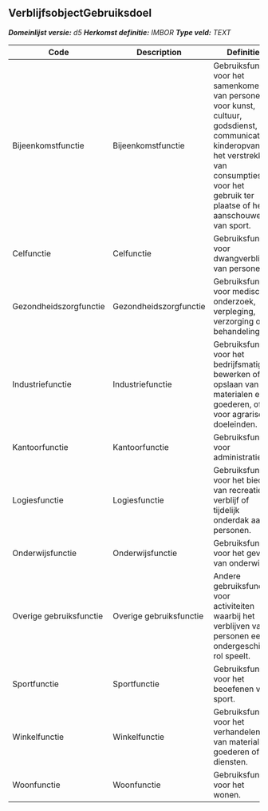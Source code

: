 ﻿## VerblijfsobjectGebruiksdoel

*__Domeinlijst versie:__ d5*
*__Herkomst definitie:__ IMBOR*
*__Type veld:__ TEXT*

|__Code__ |__Description__ |__Definitie__	|
|	---	|	---	|   ---	| 
| Bijeenkomstfunctie | Bijeenkomstfunctie | Gebruiksfunctie voor het samenkomen van personen voor kunst, cultuur, godsdienst, communicatie, kinderopvang, het verstrekken van consumpties voor het gebruik ter plaatse of het aanschouwen van sport. |
| Celfunctie | Celfunctie | Gebruiksfunctie voor dwangverblijf van personen. |
| Gezondheidszorgfunctie | Gezondheidszorgfunctie | Gebruiksfunctie voor medisch onderzoek, verpleging, verzorging of behandeling. |
| Industriefunctie | Industriefunctie | Gebruiksfunctie voor het bedrijfsmatig bewerken of opslaan van materialen en goederen, of voor agrarische doeleinden. |
| Kantoorfunctie | Kantoorfunctie | Gebruiksfunctie voor administratie. |
| Logiesfunctie | Logiesfunctie | Gebruiksfunctie voor het bieden van recreatief verblijf of tijdelijk onderdak aan personen. |
| Onderwijsfunctie | Onderwijsfunctie | Gebruiksfunctie voor het geven van onderwijs. |
| Overige gebruiksfunctie | Overige gebruiksfunctie | Andere gebruiksfunctie voor activiteiten waarbij het verblijven van personen een ondergeschikte rol speelt. |
| Sportfunctie | Sportfunctie | Gebruiksfunctie voor het beoefenen van sport. |
| Winkelfunctie | Winkelfunctie | Gebruiksfunctie voor het verhandelen van materialen, goederen of diensten. |
| Woonfunctie | Woonfunctie | Gebruiksfunctie voor het wonen. |
